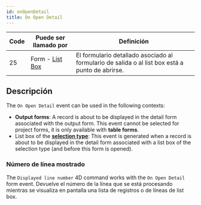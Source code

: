 ```yaml
---
id: onOpenDetail
title: On Open Detail
---
```


| Code | Puede ser llamado por                              | Definición                                                                                      |
| ---- | -------------------------------------------------- | ----------------------------------------------------------------------------------------------- |
| 25   | Form - [List Box](FormObjects/listbox_overview.md) | El formulario detallado asociado al formulario de salida o al list box está a punto de abrirse. |

## Descripción

The `On Open Detail` event can be used in the following contexts:

- **Output forms**: A record is about to be displayed in the detail form associated with the output form. This event cannot be selected for project forms, it is only available with **table forms**.
- List box of the [**selection type**](FormObjects/listbox_overview.md#selection-list-boxes): This event is generated when a record is about to be displayed in the detail form associated with a list box of the selection type (and before this form is opened).

### Número de línea mostrado

The `Displayed line number` 4D command works with the `On Open Detail` form event. Devuelve el número de la línea que se está procesando mientras se visualiza en pantalla una lista de registros o de líneas de list box.

